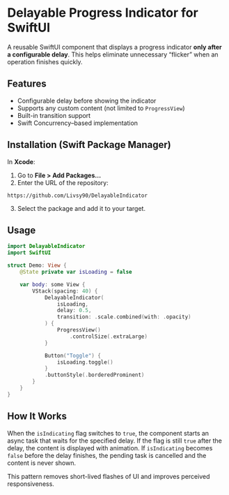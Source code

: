 # Delayable Progress Indicator for SwiftUI

A reusable SwiftUI component that displays a progress indicator **only after a configurable delay**. This helps eliminate unnecessary “flicker” when an operation finishes quickly.

## Features

* Configurable delay before showing the indicator
* Supports any custom content (not limited to `ProgressView`)
* Built-in transition support
* Swift Concurrency–based implementation

## Installation (Swift Package Manager)

In **Xcode**:

1. Go to **File > Add Packages…**
2. Enter the URL of the repository:

```
https://github.com/Livsy90/DelayableIndicator
```

3. Select the package and add it to your target.

## Usage

```swift
import DelayableIndicator
import SwiftUI

struct Demo: View {
    @State private var isLoading = false

    var body: some View {
        VStack(spacing: 40) {
            DelayableIndicator(
                isLoading,
                delay: 0.5,
                transition: .scale.combined(with: .opacity)
            ) {
                ProgressView()
                    .controlSize(.extraLarge)
            }

            Button("Toggle") {
                isLoading.toggle()
            }
            .buttonStyle(.borderedProminent)
        }
    }
}
```

## How It Works

When the `isIndicating` flag switches to `true`, the component starts an async task that waits for the specified delay. If the flag is still `true` after the delay, the content is displayed with animation. If `isIndicating` becomes `false` before the delay finishes, the pending task is cancelled and the content is never shown.

This pattern removes short-lived flashes of UI and improves perceived responsiveness.
